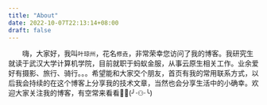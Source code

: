 ```yaml
---
title: "About"
date: 2022-10-07T22:13:14+08:00
draft: false
---
```

　　嗨，大家好，我叫`叶琼州`，花名`修垚`，非常荣幸您访问了我的博客。我研究生就读于武汉大学计算机学院，目前就职于蚂蚁金服，从事云原生相关工作。业余爱好有摄影、旅行、骑行。。。希望能和大家交个朋友，首页有我的常用联系方式，以后我会持续的在这个博客上分享我的技术文章，当然也会分享生活中的小确幸。欢迎大家关注我的博客，有空常来看看:new_moon_with_face::full_moon_with_face:(╯·⚇·╰)
